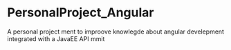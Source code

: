 # PersonalProject_Angular
A personal project ment to improove knowlegde about angular develepment integrated with a JavaEE API
mmit
